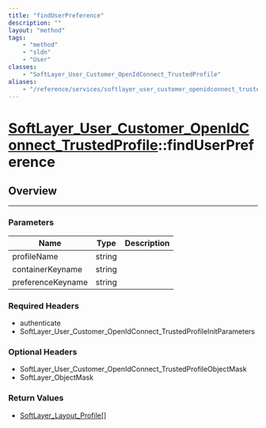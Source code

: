 ```yaml
---
title: "findUserPreference"
description: ""
layout: "method"
tags:
    - "method"
    - "sldn"
    - "User"
classes:
    - "SoftLayer_User_Customer_OpenIdConnect_TrustedProfile"
aliases:
    - "/reference/services/softlayer_user_customer_openidconnect_trustedprofile/findUserPreference"
---
```

# [SoftLayer_User_Customer_OpenIdConnect_TrustedProfile](/reference/services/SoftLayer_User_Customer_OpenIdConnect_TrustedProfile)::findUserPreference




## Overview 


-----

### Parameters 
|Name | Type | Description |
| --- | --- | --- |
|profileName| string| |
|containerKeyname| string| |
|preferenceKeyname| string| |


### Required Headers
* authenticate
* SoftLayer_User_Customer_OpenIdConnect_TrustedProfileInitParameters


### Optional Headers
* SoftLayer_User_Customer_OpenIdConnect_TrustedProfileObjectMask
* SoftLayer_ObjectMask

### Return Values
* <a href='/reference/datatypes/SoftLayer_Layout_Profile'>SoftLayer_Layout_Profile[] </a>




